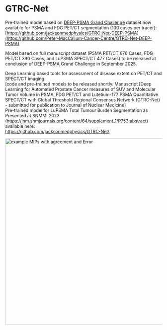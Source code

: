 # GTRC-Net
Pre-trained model based on [DEEP-PSMA Grand Challenge](https://deep-psma.grand-challenge.org/) dataset now available for PSMA and FDG PET/CT segmentation (100 cases per tracer): [https://github.com/jacksonmedphysics/GTRC-Net-DEEP-PSMA](https://github.com/Peter-MacCallum-Cancer-Centre/GTRC-Net-DEEP-PSMA)

Model based on full manuscript dataset (PSMA PET/CT 676 Cases, FDG PET/CT 390 Cases, and LuPSMA SPECT/CT 477 Cases) to be released at conclusion of DEEP-PSMA Grand Challenge in September 2025.

Deep Learning based tools for assessment of disease extent on PET/CT and SPECT/CT imaging\
[code and pre-trained models to be released shortly. Manuscript [Deep Learning for Automated Prostate Cancer measures of SUV and Molecular Tumor Volume in PSMA, FDG PET/CT and Lutetium-177 PSMA Quantitative SPECT/CT with Global Threshold Regional Consensus Network (GTRC-Net) - submitted for publication to Journal of Nuclear Medicine]\
Pre-trained model for LuPSMA Total Tumour Burden Segmentation as Presented at SNMMI 2023 (https://jnm.snmjournals.org/content/64/supplement_1/P753.abstract) available here:\
https://github.com/jacksonmedphysics/GTRC-Net\

<img src="https://github.com/user-attachments/assets/9fcfa396-2c1d-492d-b39c-22c8536e1ddb" alt="example MIPs with agreement and Error" width="600"/>
